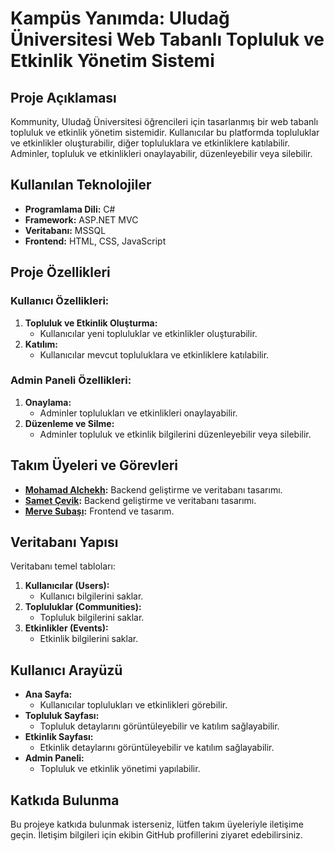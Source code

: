 # Kampüs Yanımda: Uludağ Üniversitesi Web Tabanlı Topluluk ve Etkinlik Yönetim Sistemi

## Proje Açıklaması
Kommunity, Uludağ Üniversitesi öğrencileri için tasarlanmış bir web tabanlı topluluk ve etkinlik yönetim sistemidir. Kullanıcılar bu platformda topluluklar ve etkinlikler oluşturabilir, diğer topluluklara ve etkinliklere katılabilir. Adminler, topluluk ve etkinlikleri onaylayabilir, düzenleyebilir veya silebilir.

## Kullanılan Teknolojiler
- **Programlama Dili:** C#
- **Framework:** ASP.NET MVC
- **Veritabanı:** MSSQL
- **Frontend:** HTML, CSS, JavaScript

## Proje Özellikleri

### Kullanıcı Özellikleri:
1. **Topluluk ve Etkinlik Oluşturma:**
   - Kullanıcılar yeni topluluklar ve etkinlikler oluşturabilir.
2. **Katılım:**
   - Kullanıcılar mevcut topluluklara ve etkinliklere katılabilir.

### Admin Paneli Özellikleri:
1. **Onaylama:**
   - Adminler toplulukları ve etkinlikleri onaylayabilir.
2. **Düzenleme ve Silme:**
   - Adminler topluluk ve etkinlik bilgilerini düzenleyebilir veya silebilir.

## Takım Üyeleri ve Görevleri
- **[Mohamad Alchekh](https://github.com/mohamadAlchekh):** Backend geliştirme ve veritabanı tasarımı.
- **[Samet Çevik](https://github.com/zsamet):** Backend geliştirme ve veritabanı tasarımı.
- **[Merve Subaşı](https://github.com/githubmerve):** Frontend ve tasarım.

## Veritabanı Yapısı
Veritabanı temel tabloları:
1. **Kullanıcılar (Users):**
   - Kullanıcı bilgilerini saklar.
2. **Topluluklar (Communities):**
   - Topluluk bilgilerini saklar.
3. **Etkinlikler (Events):**
   - Etkinlik bilgilerini saklar.

## Kullanıcı Arayüzü
- **Ana Sayfa:**
  - Kullanıcılar toplulukları ve etkinlikleri görebilir.
- **Topluluk Sayfası:**
  - Topluluk detaylarını görüntüleyebilir ve katılım sağlayabilir.
- **Etkinlik Sayfası:**
  - Etkinlik detaylarını görüntüleyebilir ve katılım sağlayabilir.
- **Admin Paneli:**
  - Topluluk ve etkinlik yönetimi yapılabilir.

## Katkıda Bulunma
Bu projeye katkıda bulunmak isterseniz, lütfen takım üyeleriyle iletişime geçin. İletişim bilgileri için ekibin GitHub profillerini ziyaret edebilirsiniz.


